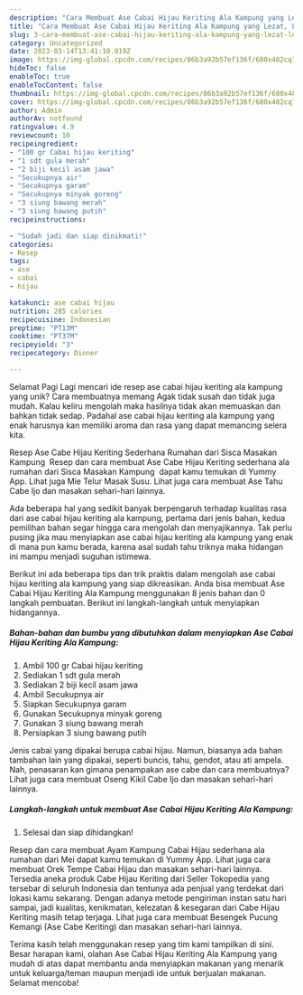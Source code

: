 ```yaml
---
description: "Cara Membuat Ase Cabai Hijau Keriting Ala Kampung yang Lezat, Lezat"
title: "Cara Membuat Ase Cabai Hijau Keriting Ala Kampung yang Lezat, Lezat"
slug: 3-cara-membuat-ase-cabai-hijau-keriting-ala-kampung-yang-lezat-lezat
category: Uncategorized
date: 2023-03-14T13:41:10.019Z
image: https://img-global.cpcdn.com/recipes/06b3a92b57ef136f/680x482cq70/ase-cabai-hijau-keriting-ala-kampung-foto-resep-utama.jpg
hideToc: false
enableToc: true
enableTocContent: false
thumbnail: https://img-global.cpcdn.com/recipes/06b3a92b57ef136f/680x482cq70/ase-cabai-hijau-keriting-ala-kampung-foto-resep-utama.jpg
cover: https://img-global.cpcdn.com/recipes/06b3a92b57ef136f/680x482cq70/ase-cabai-hijau-keriting-ala-kampung-foto-resep-utama.jpg
author: Admin
authorAv: notfound
ratingvalue: 4.9
reviewcount: 10
recipeingredient:
- "100 gr Cabai hijau keriting"
- "1 sdt gula merah"
- "2 biji kecil asam jawa"
- "Secukupnya air"
- "Secukupnya garam"
- "Secukupnya minyak goreng"
- "3 siung bawang merah"
- "3 siung bawang putih"
recipeinstructions:

- "Sudah jadi dan siap dinikmati!"
categories:
- Resep
tags:
- ase
- cabai
- hijau

katakunci: ase cabai hijau 
nutrition: 285 calories
recipecuisine: Indonesian
preptime: "PT13M"
cooktime: "PT37M"
recipeyield: "3"
recipecategory: Dinner

---
```



Selamat Pagi Lagi mencari ide resep ase cabai hijau keriting ala kampung yang unik? Cara membuatnya memang Agak tidak susah dan tidak juga mudah. Kalau keliru mengolah maka hasilnya tidak akan memuaskan dan bahkan tidak sedap. Padahal ase cabai hijau keriting ala kampung yang enak harusnya kan memiliki aroma dan rasa yang dapat memancing selera kita.


Resep Ase Cabe Hijau Keriting Sederhana Rumahan dari Sisca ️Masakan Kampung ️ Resep dan cara membuat Ase Cabe Hijau Keriting sederhana ala rumahan dari Sisca ️Masakan Kampung ️ dapat kamu temukan di Yummy App. Lihat juga Mie Telur Masak Susu. Lihat juga cara membuat Ase Tahu Cabe Ijo dan masakan sehari-hari lainnya.

Ada beberapa hal yang sedikit banyak berpengaruh terhadap kualitas rasa dari ase cabai hijau keriting ala kampung, pertama dari jenis bahan, kedua pemilihan bahan segar hingga cara mengolah dan menyajikannya. Tak perlu pusing jika mau menyiapkan ase cabai hijau keriting ala kampung yang enak di mana pun kamu berada, karena asal sudah tahu triknya maka hidangan ini mampu menjadi suguhan istimewa.


Berikut ini ada beberapa tips dan trik praktis dalam mengolah ase cabai hijau keriting ala kampung yang siap dikreasikan. Anda bisa membuat Ase Cabai Hijau Keriting Ala Kampung menggunakan 8 jenis bahan dan 0 langkah pembuatan. Berikut ini langkah-langkah untuk menyiapkan hidangannya.

<!--inarticleads1-->

##### Bahan-bahan dan bumbu yang dibutuhkan dalam menyiapkan Ase Cabai Hijau Keriting Ala Kampung:

1. Ambil 100 gr Cabai hijau keriting
1. Sediakan 1 sdt gula merah
1. Sediakan 2 biji kecil asam jawa
1. Ambil Secukupnya air
1. Siapkan Secukupnya garam
1. Gunakan Secukupnya minyak goreng
1. Gunakan 3 siung bawang merah
1. Persiapkan 3 siung bawang putih


Jenis cabai yang dipakai berupa cabai hijau. Namun, biasanya ada bahan tambahan lain yang dipakai, seperti buncis, tahu, gendot, atau ati ampela. Nah, penasaran kan gimana penampakan ase cabe dan cara membuatnya? Lihat juga cara membuat Oseng Kikil Cabe Ijo dan masakan sehari-hari lainnya. 

<!--inarticleads2-->

##### Langkah-langkah untuk membuat Ase Cabai Hijau Keriting Ala Kampung:


1. Selesai dan siap dihidangkan!

Resep dan cara membuat Ayam Kampung Cabai Hijau sederhana ala rumahan dari Mei dapat kamu temukan di Yummy App. Lihat juga cara membuat Orek Tempe Cabai Hijau dan masakan sehari-hari lainnya. Tersedia aneka produk Cabe Hijau Keriting dari Seller Tokopedia yang tersebar di seluruh Indonesia dan tentunya ada penjual yang terdekat dari lokasi kamu sekarang. Dengan adanya metode pengiriman instan satu hari sampai, jadi kualitas, kenikmatan, kelezatan &amp; kesegaran dari Cabe Hijau Keriting masih tetap terjaga. Lihat juga cara membuat Besengek Pucung Kemangi (Ase Cabe Keriting) dan masakan sehari-hari lainnya. 

Terima kasih telah menggunakan resep yang tim kami tampilkan di sini. Besar harapan kami, olahan Ase Cabai Hijau Keriting Ala Kampung yang mudah di atas dapat membantu anda menyiapkan makanan yang menarik untuk keluarga/teman maupun menjadi ide untuk berjualan makanan. Selamat mencoba!
